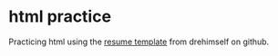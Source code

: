# html practice

Practicing html using the [resume template](https://github.com/drehimself/resume-template) from drehimself on github.